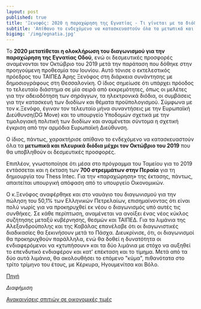 ```yaml
---
layout: post
published: true
title: 'Ξενοφός: 2020 η παραχώρηση της Εγνατίας - Τι γίνεται με τα διόδια'
subtitle: 'Aπίθανο το ενδεχόμενο να κατασκευαστούν όλα τα μετωπικά και πλευρικά διόδια μέχρι τον Οκτώβριο του 2019, τόνισε ο Άρης Ξενόφος.'
bigimg: '/img/egnatia.jpg'	
---
```


Το **2020 μετατίθεται η ολοκλήρωση του διαγωνισμού για την παραχώρηση της Εγνατίας Οδού**, ενώ οι δεσμευτικές προσφορές αναμένονται τον Οκτώβριο του 2019 μετά την παράταση που δόθηκε στην προηγούμενη προθεσμία του Ιουνίου. Αυτό τόνισε ο εκτελεστικός πρόεδρος του ΤΑΙΠΕΔ Άρης Ξενόφος στη διάρκεια συνάντησης με δημοσιογράφους στη Θεσσαλονίκη. Ο ίδιος σημείωσε ότι υπάρχει πρόοδος το τελευταίο διάστημα σε μία σειρά από εκκρεμότητες, όπως οι μελέτες για την αδειοδότηση των σηράγγων, τα ηλεκτρονικά διόδια, οι συμβάσεις για την κατασκευή των διοδίων και θέματα προϋπολογισμού.  Σύμφωνα με τον κ.Ξενόφο, έγιναν τον τελευταίο μήνα συναντήσεις με την Ευρωπαϊκή Διεύθυνση(DG Move) και το υπουργείο Υποδομών σχετικά με την τιμολογιακή πολιτική των διοδίων και αναμένεται σύντομα η σχετική έγκριση από την αρμόδια Ευρωπαϊκή Διεύθυνση.

Ο ίδιος, πάντως, χαρακτήρισε απίθανο το ενδεχόμενο να κατασκευαστούν όλα τα **μετωπικά και πλευρικά διόδια μέχρι τον Οκτώβριο του 2019** που θα υποβληθούν οι δεσμευτικές προσφορές.  

Επιπλέον, γνωστοποίησε ότι μέσα στο πρόγραμμα του Ταμείου για το 2019 εντάσσεται και η έκταση των **700 στρεμμάτων στην Περαία** για τη δημιουργία του Thess Intec. Για την «παραχώρηση» της έκτασης, πάντως, απαιτείται υπουργική απόφαση από το υπουργείο Οικονομικών.

Ο κ.Ξενόφος αναφέρθηκε και στο ναυάγιο του διαγωνισμού για την πώληση του 50,1% των Ελληνικών Πετρελαίων, επισημαίνοντας ότι είναι πολύ νωρίς για να προκηρυχθεί εκ νέου ο διαγωνισμός υπό αυτές τις συνθήκες. Σε κάθε περίπτωση, αναμένεται να ανοίξει ένας νέος κύκλος συζήτησης μεταξύ κυβέρνησης, θεσμών και ΤΑΙΠΕΔ.
Για τα λιμάνια της Αλεξανδρούπολης και της Καβάλας επανέλαβε ότι οι διαγωνιστικές διαδικασίες θα ξεκινήσουν μετά το Πάσχα. Διευκρίνισε, ότι, οι διαγωνισμοί θα προκηρυχθούν παράλληλα, ενώ θα δοθεί η δυνατότητα οι ενδιαφερόμενοι να «χτυπήσουν» και τα δύο λιμάνια με στόχο να αυξηθεί το επενδυτικό ενδιαφέρον και κατ' επέκταση και το τίμημα. Μετά από τα δύο αυτά λιμάνια, θα ακολουθήσει το επόμενο "κύμα", πιθανότατα στο τρίτο τρίμηνο του έτους, με Κέρκυρα, Ηγουμενίτσα και Βόλο.


[Πηγή](https://www.voria.gr/article/xenofos-2020-i-parachorisi-tis-egnatias---ti-ginte-me-ta-diodia?fbclid=IwAR3GQY1Td4r9lq1rSEh3TaX0yhFMA5OyYrHQPZWUCurR8IM05fjFGPApC7c)

_Διαφήμιση_

[Ανακαινίσεις σπιτιών σε οικονομικές τιμές](https://ags-engineering.gr/%CE%B1%CE%BD%CE%B1%CE%BA%CE%B1%CE%AF%CE%BD%CE%B9%CF%83%CE%B7-%CF%83%CF%80%CE%B9%CF%84%CE%B9%CE%BF%CF%8D/)


